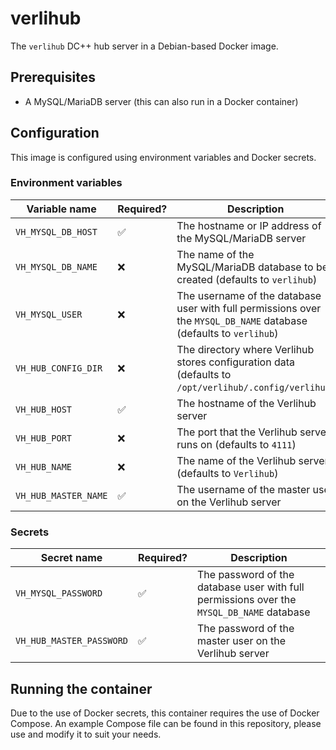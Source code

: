# verlihub

The `verlihub` DC++ hub server in a Debian-based Docker image.

## Prerequisites

- A MySQL/MariaDB server (this can also run in a Docker container)

## Configuration

This image is configured using environment variables and Docker secrets.

### Environment variables

|Variable name|Required?|Description|
|---|---|---|
|`VH_MYSQL_DB_HOST`|✅|The hostname or IP address of the MySQL/MariaDB server|
|`VH_MYSQL_DB_NAME`|❌|The name of the MySQL/MariaDB database to be created (defaults to `verlihub`)|
|`VH_MYSQL_USER`|❌|The username of the database user with full permissions over the `MYSQL_DB_NAME` database (defaults to `verlihub`)|
|`VH_HUB_CONFIG_DIR`|❌|The directory where Verlihub stores configuration data (defaults to `/opt/verlihub/.config/verlihub`)|
|`VH_HUB_HOST`|✅|The hostname of the Verlihub server|
|`VH_HUB_PORT`|❌|The port that the Verlihub server runs on (defaults to `4111`)|
|`VH_HUB_NAME`|❌|The name of the Verlihub server (defaults to `Verlihub`)|
|`VH_HUB_MASTER_NAME`|✅|The username of the master user on the Verlihub server|

### Secrets

|Secret name|Required?|Description|
|---|---|---|
|`VH_MYSQL_PASSWORD`|✅|The password of the database user with full permissions over the `MYSQL_DB_NAME` database|
|`VH_HUB_MASTER_PASSWORD`|✅|The password of the master user on the Verlihub server|

## Running the container

Due to the use of Docker secrets, this container requires the use of Docker Compose. An example Compose file can be found in this repository, please use and modify it to suit your needs.
